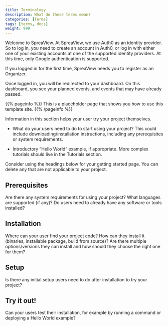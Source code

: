 ```yaml
---
title: Terminology
description: What do these terms mean?
categories: [Terms]
tags: [terms, docs]
weight: 999
---
```


Welcome to SpreaView. At SpreaView, we use Auth0 as an identity provider. So to log in, you need to create an account in Auth0, or log in with either one of your existing accounts at one of the supported identity providers. At this time, only Google authentication is supported.

If you logged in for the first time, SpreaView needs you to register as an Organizer.

Once logged in, you will be redirected to your dashboard. On this dashboard, you see your planned events, and events that may have already passed.

{{% pageinfo %}}
This is a placeholder page that shows you how to use this template site.
{{% /pageinfo %}}

Information in this section helps your user try your project themselves.

- What do your users need to do to start using your project? This could include downloading/installation instructions, including any prerequisites or system requirements.

- Introductory “Hello World” example, if appropriate. More complex tutorials should live in the Tutorials section.

Consider using the headings below for your getting started page. You can delete any that are not applicable to your project.

## Prerequisites

Are there any system requirements for using your project? What languages are supported (if any)? Do users need to already have any software or tools installed?

## Installation

Where can your user find your project code? How can they install it (binaries, installable package, build from source)? Are there multiple options/versions they can install and how should they choose the right one for them?

## Setup

Is there any initial setup users need to do after installation to try your project?

## Try it out!

Can your users test their installation, for example by running a command or deploying a Hello World example?
